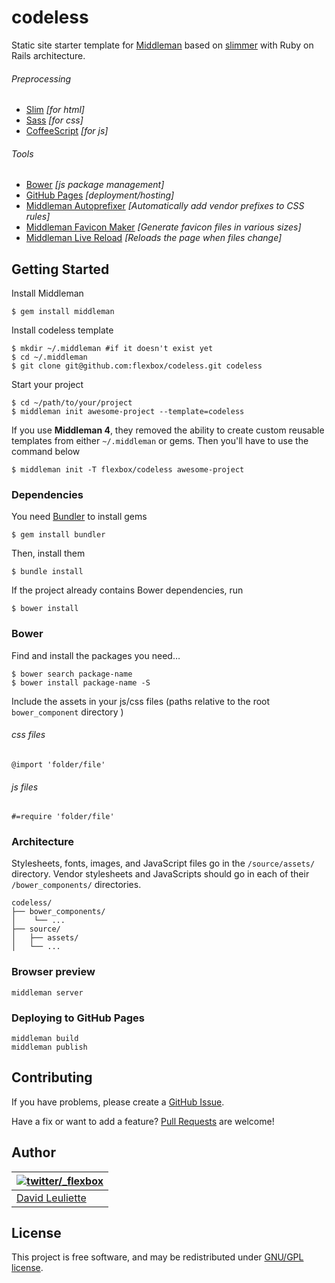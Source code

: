 # codeless

Static site starter template for [Middleman](http://middlemanapp.com) based on [slimmer](https://github.com/polymatt/slimmer) with Ruby on Rails architecture.

###### Preprocessing
- [Slim](http://slim-lang.com) *[for html]*
- [Sass](http://sass-lang.com) *[for css]*
- [CoffeeScript](http://coffeescript.org) *[for js]*

###### Tools
- [Bower](http://bower.io) *[js package management]*
- [GitHub Pages](http://pages.github.com) *[deployment/hosting]*
- [Middleman Autoprefixer](https://github.com/middleman/middleman-autoprefixer) *[Automatically add vendor prefixes to CSS rules]*
- [Middleman Favicon Maker](https://github.com/follmann/middleman-favicon-maker) *[Generate favicon files in various sizes]*
- [Middleman Live Reload](https://github.com/middleman/middleman-livereload) *[Reloads the page when files change]*


## Getting Started

Install Middleman

    $ gem install middleman

Install codeless template

    $ mkdir ~/.middleman #if it doesn't exist yet
    $ cd ~/.middleman
    $ git clone git@github.com:flexbox/codeless.git codeless

Start your project

    $ cd ~/path/to/your/project
    $ middleman init awesome-project --template=codeless
    
If you use __Middleman 4__, they removed the ability to create custom reusable templates from either `~/.middleman` or gems.
Then you'll have to use the command below

    $ middleman init -T flexbox/codeless awesome-project
    
### Dependencies

You need [Bundler](http://bundler.io/) to install gems

    $ gem install bundler

Then, install them

    $ bundle install

If the project already contains Bower dependencies, run

    $ bower install

### Bower

Find and install the packages you need…

    $ bower search package-name
    $ bower install package-name -S

Include the assets in your js/css files (paths relative to the root `bower_component` directory )

###### css files

    @import 'folder/file'

###### js files

    #=require 'folder/file'


### Architecture

Stylesheets, fonts, images, and JavaScript files go in the `/source/assets/` directory.
Vendor stylesheets and JavaScripts should go in each of their `/bower_components/` directories.

    codeless/
    ├── bower_components/
    │    └── ...
    ├── source/
    │   ├── assets/
    │   └── ...
    
### Browser preview

    middleman server

### Deploying to GitHub Pages

    middleman build
    middleman publish

## Contributing

If you have problems, please create a [GitHub Issue](https://github.com/flexbox/codeless/issues).

Have a fix or want to add a feature? [Pull Requests](https://github.com/flexbox/codeless/pulls) are welcome!

## Author

| [![twitter/_flexbox](https://gravatar.com/avatar/66ecc55f1bc2e5863eb516ee6f20794e?s=70)](https://twitter.com/_flexbox "Follow @_flexbox on Twitter") |
|---|
| [David Leuliette](http://davidl.fr/) |

## License

This project is free software, and may be redistributed under [GNU/GPL license](LICENSE.md).
